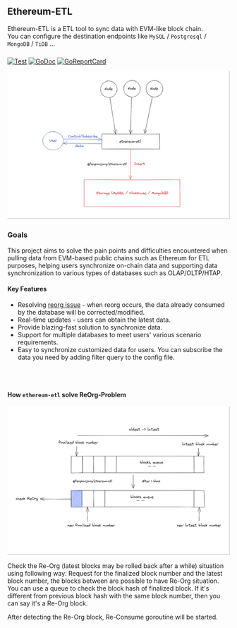 ## Ethereum-ETL

Ethereum-ETL is a ETL tool to sync data with EVM-like block chain.  
You can configure the destination endpoints like `MySQL` / `Postgresql` / `MongoDB` / `TiDB` ...  

### 
[![Test](https://github.com/fenghaojiang/ethereum-etl/actions/workflows/go.yml/badge.svg?branch=main)](https://github.com/fenghaojiang/ethereum-etl/actions/workflows/go.yml)
[![GoDoc](https://godoc.org/github.com/fenghaojiang/ethereum-etl?status.png)](https://godoc.org/github.com/fenghaojiang/ethereum-etl)
[![GoReportCard](https://goreportcard.com/badge/github.com/fenghaojiang/ethereum-etl)](https://goreportcard.com/report/github.com/fenghaojiang/ethereum-etl)


![process](./images/process.png)




### Goals  

This project aims to solve the pain points and difficulties encountered when pulling data from EVM-based public chains such as Ethereum for ETL purposes, helping users synchronize on-chain data and supporting data synchronization to various types of databases such as OLAP/OLTP/HTAP.  

#### Key Features 

- Resolving [reorg issue](https://www.alchemy.com/overviews/what-is-a-reorg) - when reorg occurs, the data already consumed by the database will be corrected/modified. 
- Real-time updates - users can obtain the latest data.
- Provide blazing-fast solution to synchronize data.
- Support for multiple databases to meet users' various scenario requirements.
- Easy to synchronize customized data for users. You can subscribe the data you need by adding filter query to the config file.


<br></br>


#### How `ethereum-etl` solve ReOrg-Problem 

![reorg-handle](./images/reorg_handle.png)  

Check the Re-Org (latest blocks may be rolled back after a while) situation using following way:
Request for the finalized block number and the latest block number, the blocks between are possible to have Re-Org situation. You can use a queue to check the block hash of finalized block. If it's different from previous block hash with the same block number, then you can say it's a Re-Org block.  

After detecting the Re-Org block, Re-Consume goroutine will be started.